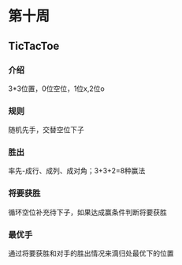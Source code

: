 # 第十周
## TicTacToe
### 介绍
3*3位置，0位空位，1位x,2位o
### 规则
随机先手，交替空位下子
### 胜出
率先-成行、成列、成对角；3+3+2=8种赢法
### 将要获胜
循环空位补充待下子，如果达成赢条件判断将要获胜
### 最优手
通过将要获胜和对手的胜出情况来滴归处最优下的位置